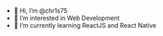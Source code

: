 - 👋 Hi, I’m @chr1s75
- 👀 I’m interested in Web Development
- 🌱 I’m currently learning ReactJS and React Native

